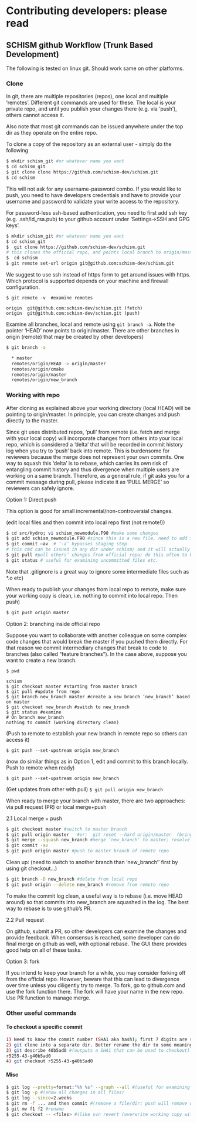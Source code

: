 # Contributing developers: please read

## SCHISM github Workflow (Trunk Based Development)

The following is tested on linux git. Should work same on other platforms.

### Clone
In git, there are multiple repositories (repos), one local and multiple ‘remotes’. Different git commands are used for these. The local is your private repo, and until you publish your changes there (e.g. via ‘push’), others cannot access it.

Also note that most git commands can be issued anywhere under the top dir as they operate on the entire repo.

To clone a copy of the repository as an external user - simply do the following

```bash
$ mkdir schism_git #or whatever name you want
$ cd schism_git
$ git clone clone https://github.com/schism-dev/schism.git
$ cd schism
```

This will not ask for any username-password combo. If you would like to push, you need to have developers credentials and have to provide your username and password to validate your write access to the repository.

For password-less ssh-based authentication, you need to first add ssh key (e.g. .ssh/id_rsa.pub) to your github account under ‘Settings->SSH and GPG keys’.

```bash
$ mkdir schism_git #or whatever name you want
$ cd schism_git
$  git clone https://github.com/schism-dev/schism.git
# this clones the official repo, and points local branch to origin/master branch which is like svn’s trunk
$  cd schism
$ git remote set-url origin git@github.com:schism-dev/schism.git
```
We suggest to use ssh instead of https form to get around issues with https. Which protocol is supported depends on your machine and firewall configuration.
```
$ git remote -v  #examine remotes

origin  git@github.com:schism-dev/schism.git (fetch)
origin  git@github.com:schism-dev/schism.git (push)
```
Examine all branches, local and remote using `git branch -a`. Note the pointer ‘HEAD’ now points to origin/master. There are other branches in origin (remote) that may be created by other developers)
```bash
$ git branch -a

  * master
  remotes/origin/HEAD -> origin/master
  remotes/origin/cmake
  remotes/origin/master
  remotes/origin/new_branch
```
### Working with repo
After cloning as explained above your working directory (local HEAD) will be pointing to origin/master.
In principle, you can create changes and push directly to the master. 

Since git uses distributed repos, ‘pull’ from remote (i.e. fetch and merge with your local copy) will incorporate changes from others into your local repo, which is considered a ‘delta’ that will be recorded in commit history log when you try to ‘push’ back into remote. This is burdensome for reviewers because the merge does not represent your own commits. One way to squash this ‘delta’ is to rebase, which carries its own risk of entangling commit history and thus divergence when multiple users are working on a same branch. Therefore, as a general rule, if git asks you for a commit message during pull, please indicate it as ‘PULL MERGE’ so reviewers can safely ignore.

Option 1: Direct push

This option is good for small incremental/non-controversial  changes.

(edit local files and then commit into local repo first (not remote!))

```bash
$ cd src/Hydro; vi schism_newmodule.F90 #make some changes
$ git add schism_newmodule.F90 #since this is a new file, need to add first
$ git commit –av  # ‘-a’ bypasses staging step
# this cmd can be issued in any dir under schism/ and it will actually commit all new changes to local repo
$ git pull #pull others’ changes from official repo; do this often to be in sync with remote
$ git status # useful for examining uncommitted files etc. 
```
Note that .gitignore is a great way to ignore some intermediate files such as *.o etc)

When ready to publish your changes from local repo to remote, make sure your working copy is clean, i.e. nothing to commit into local repo. Then push)

```bash
$ git push origin master
```

Option 2: branching inside official repo

Suppose you want to collaborate with another colleague on some complex code changes that would break the master if you pushed them directly. For that reason we commit intermediary changes that break to code to branches (also called “feature branches”). In the case above, suppose you want to create a new  branch.

```
$ pwd

schism
$ git checkout master #starting from master branch
$ git pull #update from repo
$ git branch new_branch master #create a new branch ‘new_branch’ based on master
$ git checkout new_branch #switch to new_branch
$ git status #examine
# On branch new_branch
nothing to commit (working directory clean)
```

(Push to remote to establish your new branch in remote repo so others can access it)

`$ git push --set-upstream origin new_branch`

(now do similar things as in Option 1, edit and commit to this branch locally. Push to remote when ready)

`$ git push --set-upstream origin new_branch`

(Get updates from other with pull)
`$ git pull origin new_branch`

When ready to merge your branch with master, there are two approaches: via pull request (PR) or local merge+push

2.1 Local merge + push

```bash
$ git checkout master #switch to master branch
$ git pull origin master   #or:  git reset --hard origin/master  (bring it up to date)
$ git merge --squash new_branch #merge ‘new_branch’ to master; resolve conflict if necessary; write a single commit message
$ git commit -av 
$ git push origin master #push to master branch of remote repo
```

Clean up: 
(need to switch to another branch than ‘new_branch’’ first by using git checkout...)

```bash
$ git branch -D new_branch #delete from local repo
$ git push origin --delete new_branch #remove from remote repo
```
To make the commit log clean, a useful way is to rebase (i.e. move HEAD around) so that commits into new_branch are squashed in the log. The best way to rebase is to use github’s PR.

2.2 Pull request

On github, submit a PR, so other developers can examine the changes and provide feedback. When consensus is reached, some developer can do final merge on github as well, with optional rebase. The GUI there provides good help on all of these tasks.

Option 3: fork

If you intend to keep your branch for a while, you may consider forking off from the official repo.
However, beware that this can lead to divergence over time unless you diligently try to merge.
To fork, go to github.com and use the fork function there. The fork will have your name in the new repo.
Use PR function to manage merge.

### Other useful commands
#### To checkout a specific commit
```bash
1) Need to know the commit number (SHA1 aka hash); first 7 digits are sufficient (e.g. 40b5ad0cbd26d026caf934bff9c12723e7773f65)
2) git clone into a separate dir. Better rename the dir to some meaningful name
3) git describe 40b5ad0 #(outputs a SHA1 that can be used to checkout)
r5255-43-g40b5ad0
4) git checkout r5255-43-g40b5ad0 
```

#### Misc
```bash
$ git log --pretty=format:"%h %s" --graph --all #(useful for examining branch)
$ git log -p #(show all changes in all files)
$ git log --since=2.weeks
$ git rm -f ... and then commit #(remove a file/dir; push will remove working copy as well as repository copy)
$ git mv f1 f2 #rename
$ git checkout -- <files> #(like svn revert (overwrite working copy with repo copy; <files> can be a dir)
```

